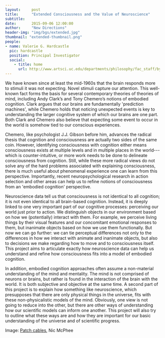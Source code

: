 ```yaml
---
layout:     post
title:      "Extended Consciousness and the Value of Neuroscience"
subtitle:   
date:       2015-09-06 12:00:00
author:     "New Directions"
header-img: "img/bgs/extended.jpg"
thumbnail: "extended-thumbnail.png"
people:
- name: Valerie G. Hardcastle
  pic: hardcastle
  position: Principal Investigator
  social:
    - title: home
      url: http://www.artsci.uc.edu/departments/philosophy/fac_staff/byDeptMembers.html?eid=hardcave
---
```


We have known since at least the mid-1960s that the brain responds more to stimuli it was not expecting. Novel stimuli capture our attention. This well-known fact forms the basis for several contemporary theories of theories of mind, including Andy Clark’s and Tony Chemero’s notions of embodied cognition. Clark argues that our brains are fundamentally 'prediction machines', while Chemero holds that noticing unexpected events is key to understanding the larger cognitive system of which our brains are one part. Both Clark and Chemero also believe that expecting some event to occur in the world is somehow tied to our conscious experiences.

Chemero, like psychologist J.J. Gibson before him, advances the radical thesis that cognition and consciousness are actually two sides of the same coin. However, identifying consciousness with cognition either means consciousness exists at multiple levels and in multiple places in the world---which is counter-intuitive, or more work needs to be done to delineate consciousness from cognition. Still, while these more radical views do not solve any of the hard problems associated with explaining consciousness, there is much useful about phenomenal experience one can learn from this perspective. Importantly, recent neuropsychological research in action selection and other areas can help us to refine notions of consciousness from an 'embodied cognition' perspective.

Neuroscience data tell us that consciousness is not identical to all cognition; it is not even identical to all brain-based cognition. Instead, it is deeply linked to one very important part of our cognitive processes: perceiving our world just prior to action. We distinguish objects in our environment based on how we (potentially) interact with them. For example, we perceive living things by their visual features and our concomitant emotional responses to them, but inanimate objects based on how we use them functionally. But now we can go further: we can tie perceptual differences not only to the differences in how we interact with animate and inanimate objects, but also to decisions we make regarding how to move and to consciousness itself. This project aims to articulate exactly how neuroscience data can help us understand and refine how consciousness fits into a model of embodied cognition.

In addition, embodied cognition approaches often assume a non-material understanding of the mind and mentality. The mind is not comprised of neurons or brains, but rather is found in the interaction of the brain with the world. It is both subjective and objective at the same time. A second part of this project is to explain how something like neuroscience, which presupposes that there are only physical things in the universe, fits with these non-physicalistic models of the mind. Obviously, one view is not going to reduce into the other, but there are other ways of understanding how our scientific models can inform one another. This project will also try to outline what these ways are and how they are important for our basic understanding of the universe and of scientific progress.

<span class="caption text-muted">Image: 
<a href="https://www.flickr.com/photos/nicmcphee/461050192/in/photolist-GK1af-dLJjgJ-2nhNUA-be1uAk-bAKbBx-9wtXeS-5U9jRQ-h1VStL-8SDpF2-8Yg2tn-7tzY9F-62ifSo-6TXbrV-9adnQq-315NFL-bVUqVj-qB6J36-ouqiFn-7hXWLv-64p5Wi-7yLcje-5NEgkS-omsykU-6g3yr2-a87KDk-2Z7CGa-9SkJ4c-r1Y34H-hhAnbS-7rDRpG-52w8Ea-ddjNYw-bgRV1k-89iamS-71yVxW-dQSFRG-4tD8sf-cCraBY-3k2eHT-7xh5Rr-dYAkHL-92PXck-arqvdi-dBXXXi-9e7dBX-9hVhA9-8SH8qi-dtbyR1-6QZHaD-aAbD6h" target="_blank">Patch cables</a>, Nic McPhee</span>

